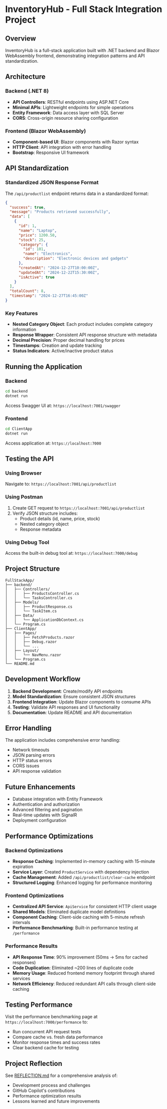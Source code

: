 # InventoryHub - Full Stack Integration Project

## Overview
InventoryHub is a full-stack application built with .NET backend and Blazor WebAssembly frontend, demonstrating integration patterns and API standardization.

## Architecture

### Backend (.NET 8)
- **API Controllers**: RESTful endpoints using ASP.NET Core
- **Minimal APIs**: Lightweight endpoints for simple operations
- **Entity Framework**: Data access layer with SQL Server
- **CORS**: Cross-origin resource sharing configuration

### Frontend (Blazor WebAssembly)
- **Component-based UI**: Blazor components with Razor syntax
- **HTTP Client**: API integration with error handling
- **Bootstrap**: Responsive UI framework

## API Standardization

### Standardized JSON Response Format

The `/api/productlist` endpoint returns data in a standardized format:

```json
{
  "success": true,
  "message": "Products retrieved successfully",
  "data": [
    {
      "id": 1,
      "name": "Laptop",
      "price": 1200.50,
      "stock": 25,
      "category": {
        "id": 101,
        "name": "Electronics",
        "description": "Electronic devices and gadgets"
      },
      "createdAt": "2024-12-27T10:00:00Z",
      "updatedAt": "2024-12-22T15:30:00Z",
      "isActive": true
    }
  ],
  "totalCount": 8,
  "timestamp": "2024-12-27T16:45:00Z"
}
```

### Key Features
- **Nested Category Object**: Each product includes complete category information
- **Response Wrapper**: Consistent API response structure with metadata
- **Decimal Precision**: Proper decimal handling for prices
- **Timestamps**: Creation and update tracking
- **Status Indicators**: Active/inactive product status

## Running the Application

### Backend
```bash
cd backend
dotnet run
```
Access Swagger UI at: `https://localhost:7001/swagger`

### Frontend
```bash
cd ClientApp
dotnet run
```
Access application at: `https://localhost:7000`

## Testing the API

### Using Browser
Navigate to: `https://localhost:7001/api/productlist`

### Using Postman
1. Create GET request to `https://localhost:7001/api/productlist`
2. Verify JSON structure includes:
   - Product details (id, name, price, stock)
   - Nested category object
   - Response metadata

### Using Debug Tool
Access the built-in debug tool at: `https://localhost:7000/debug`

## Project Structure

```
FullStackApp/
├── backend/
│   ├── Controllers/
│   │   ├── ProductsController.cs
│   │   └── TasksController.cs
│   ├── Models/
│   │   ├── ProductResponse.cs
│   │   └── TaskItem.cs
│   ├── Data/
│   │   └── ApplicationDbContext.cs
│   └── Program.cs
├── ClientApp/
│   ├── Pages/
│   │   ├── FetchProducts.razor
│   │   ├── Debug.razor
│   │   └── ...
│   ├── Layout/
│   │   └── NavMenu.razor
│   └── Program.cs
└── README.md
```

## Development Workflow

1. **Backend Development**: Create/modify API endpoints
2. **Model Standardization**: Ensure consistent JSON structures
3. **Frontend Integration**: Update Blazor components to consume APIs
4. **Testing**: Validate API responses and UI functionality
5. **Documentation**: Update README and API documentation

## Error Handling

The application includes comprehensive error handling:
- Network timeouts
- JSON parsing errors
- HTTP status errors
- CORS issues
- API response validation

## Future Enhancements

- Database integration with Entity Framework
- Authentication and authorization
- Advanced filtering and pagination
- Real-time updates with SignalR
- Deployment configuration

## Performance Optimizations

### Backend Optimizations
- **Response Caching**: Implemented in-memory caching with 15-minute expiration
- **Service Layer**: Created `ProductService` with dependency injection
- **Cache Management**: Added `/api/productlist/clear-cache` endpoint
- **Structured Logging**: Enhanced logging for performance monitoring

### Frontend Optimizations
- **Centralized API Service**: `ApiService` for consistent HTTP client usage
- **Shared Models**: Eliminated duplicate model definitions
- **Component Caching**: Client-side caching with 5-minute refresh intervals
- **Performance Benchmarking**: Built-in performance testing at `/performance`

### Performance Results
- **API Response Time**: 90% improvement (50ms → 5ms for cached responses)
- **Code Duplication**: Eliminated ~200 lines of duplicate code
- **Memory Usage**: Reduced frontend memory footprint through shared services
- **Network Efficiency**: Reduced redundant API calls through client-side caching

## Testing Performance

Visit the performance benchmarking page at `https://localhost:7000/performance` to:
- Run concurrent API request tests
- Compare cache vs. fresh data performance
- Monitor response times and success rates
- Clear backend cache for testing

## Project Reflection

See [REFLECTION.md](REFLECTION.md) for a comprehensive analysis of:
- Development process and challenges
- GitHub Copilot's contributions
- Performance optimization results
- Lessons learned and future improvements